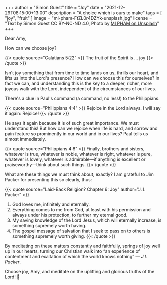 +++
author = "Simon Guest"
title = "Joy"
date = "2021-12-29T08:15:00+13:00"
description = "A choice which is ours to make"
tags = [ "joy", "fruit" ]
image = "mi-pham-FtZL0r4DZYk-unsplash.jpg"
license = "Text by Simon Guest CC BY-NC-ND 4.0, Photo by [MI PHAM on Unsplash](https://unsplash.com/photos/FtZL0r4DZYk)"
+++

Dear Amy,

How can we choose joy?

{{< quote source="Galatians 5:22" >}}
The fruit of the Spirit is ... joy
{{< /quote >}}

Isn't joy something that from time to time lands on us, thrills our heart, and lifts us into the Lord's presence? How can we choose this for ourselves? In fact we can, and understanding this is the key to a deeper, richer, more joyous walk with the Lord, independent of the circumstances of our lives.

There's a clue in Paul's command (a command, no less!) to the Philippians.

{{< quote source="Philippians 4:4" >}}
Rejoice in the Lord always. I will say it again: Rejoice!
{{< /quote >}}

He says it again because it is of such great importance. We must understand this! But how can we rejoice when life is hard, and sorrow and pain feature so prominently in our world and in our lives? Paul tells us almost immediately.

{{< quote source="Philippians 4:8" >}}
Finally, brothers and sisters, whatever is true, whatever is noble, whatever is right, whatever is pure, whatever is lovely, whatever is admirable—if anything is excellent or praiseworthy—think about such things.
{{< /quote >}}

What are these things we must think about, exactly? I am grateful to Jim Packer for presenting this so clearly, thus:

{{< quote source="Laid-Back Religion? Chapter 6: Joy" author="J. I. Packer" >}}
1. God loves me, infinitely and eternally.
2. Everything comes to me from God, at least with his permission and always under his protection, to further my eternal good.
3. My saving knowledge of the Lord Jesus, which will eternally increase, is something supremely worth having.
4. The gospel message of salvation that I seek to pass on to others is something supremely worth giving.
{{< /quote >}}

By meditating on these matters constantly and faithfully, springs of joy well up in our hearts, turning our Christian walk into “an experience of contentment and exaltation of which the world knows nothing” ― _J.I. Packer_.

Choose joy, Amy, and meditate on the uplifting and glorious truths of the Lord! 🙏
